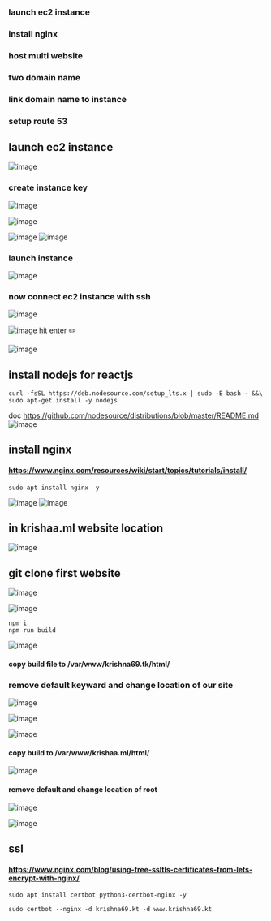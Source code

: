 ### launch ec2 instance 
### install nginx
### host multi website
### two domain name
### link domain name to instance
### setup route 53 

## launch ec2 instance 
![image](https://user-images.githubusercontent.com/40553867/204722661-bfd5d1b6-7807-4bed-93bd-962380c1d526.png)

### create instance key
![image](https://user-images.githubusercontent.com/40553867/204722827-1d81f776-edc2-4099-a85a-9172a083d029.png)

![image](https://user-images.githubusercontent.com/40553867/204722925-8c9d415b-f1cb-4d3d-b28d-bfa7c2de84dc.png)

![image](https://user-images.githubusercontent.com/40553867/204722965-394ba022-6998-4a74-8176-55436558e33d.png)
![image](https://user-images.githubusercontent.com/40553867/204722989-03ecbe70-a20c-4379-a0d9-1d05dc3407fd.png)

### launch instance 
![image](https://user-images.githubusercontent.com/40553867/204723056-88a5e887-ef40-487a-9a35-5d2460fffaa0.png)

### now connect ec2 instance with ssh 

![image](https://user-images.githubusercontent.com/40553867/204723142-d4a8d7c1-9f93-4683-9c40-864e652211cd.png)

![image](https://user-images.githubusercontent.com/40553867/204723302-8efa1f36-8508-48ab-9019-3ac25dc3835d.png)
 hit enter :pencil2:
 
![image](https://user-images.githubusercontent.com/40553867/204724911-98e09766-8609-4e45-a9cb-afea2450666b.png)

## install nodejs for reactjs
```
curl -fsSL https://deb.nodesource.com/setup_lts.x | sudo -E bash - &&\
sudo apt-get install -y nodejs
```
doc https://github.com/nodesource/distributions/blob/master/README.md
![image](https://user-images.githubusercontent.com/40553867/204736471-f404c9dc-9397-41b5-8e4c-e559047deed5.png)

## install nginx 
#### https://www.nginx.com/resources/wiki/start/topics/tutorials/install/

```
sudo apt install nginx -y
```
![image](https://user-images.githubusercontent.com/40553867/204738377-d3765dc2-3056-4fe9-9272-f5f7350f43dd.png)
![image](https://user-images.githubusercontent.com/40553867/204739523-88a7e84f-3d7c-455f-92d0-494e898122d1.png)

## in krishaa.ml website location
![image](https://user-images.githubusercontent.com/40553867/204739460-31054366-21e8-4057-bb12-e6ea441ebbc3.png)
## git clone first website
![image](https://user-images.githubusercontent.com/40553867/204739838-e910007e-6cc7-4381-845e-047779a18161.png)

![image](https://user-images.githubusercontent.com/40553867/204740007-1f0cd8b2-c8c8-4580-bfbe-cec1e1d0905b.png)

```
npm i
npm run build
```
![image](https://user-images.githubusercontent.com/40553867/204740909-ee862005-d316-42f5-8077-efe23d2dbd18.png)

#### copy build file to /var/www/krishna69.tk/html/
### remove default keyward and change location of our site 
![image](https://user-images.githubusercontent.com/40553867/205471884-512fde66-0cf5-402d-bcbf-c9dabe088318.png)

![image](https://user-images.githubusercontent.com/40553867/205471694-32a91efc-a09a-4c7f-9d95-340025073512.png)

![image](https://user-images.githubusercontent.com/40553867/205471703-7134f34f-70a3-49fb-8dba-2a59ea99b1d3.png)

#### copy build to /var/www/krishaa.ml/html/

![image](https://user-images.githubusercontent.com/40553867/205472363-47de3adc-c566-432c-b41c-b585e9f5a3b0.png)

#### remove default and change location of root 
![image](https://user-images.githubusercontent.com/40553867/205472408-7b553f43-216c-4f4e-89c8-1501510d48ca.png)

![image](https://user-images.githubusercontent.com/40553867/205472448-614d4280-1eaa-4e37-93e2-aa7051484097.png)

## ssl
#### https://www.nginx.com/blog/using-free-ssltls-certificates-from-lets-encrypt-with-nginx/

```
sudo apt install certbot python3-certbot-nginx -y
```

```
sudo certbot --nginx -d krishna69.kt -d www.krishna69.kt
```

